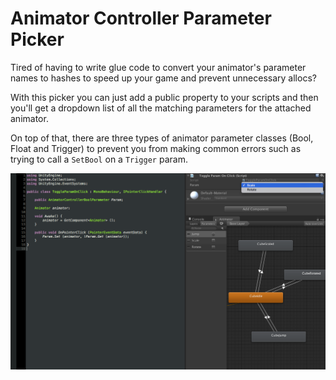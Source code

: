 # Animator Controller Parameter Picker

Tired of having to write glue code to convert your animator's parameter names to hashes to speed up your game and prevent unnecessary allocs?

With this picker you can just add a public property to your scripts and then you'll get a dropdown list of all the matching parameters for the attached animator. 

On top of that, there are three types of animator parameter classes (Bool, Float and Trigger) to prevent you from making common errors such as trying to call a `SetBool` on a `Trigger` param.

![](screenshot.png)